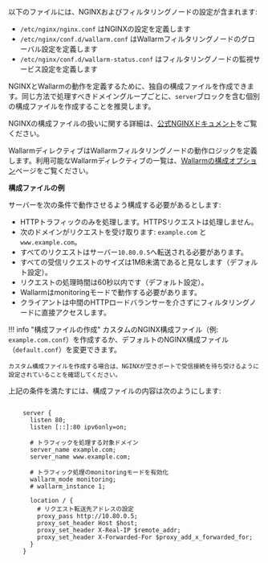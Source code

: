 以下のファイルには、NGINXおよびフィルタリングノードの設定が含まれます:

* `/etc/nginx/nginx.conf` はNGINXの設定を定義します
* `/etc/nginx/conf.d/wallarm.conf` はWallarmフィルタリングノードのグローバル設定を定義します
* `/etc/nginx/conf.d/wallarm-status.conf` はフィルタリングノードの監視サービス設定を定義します

NGINXとWallarmの動作を定義するために、独自の構成ファイルを作成できます。同じ方法で処理すべきドメイングループごとに、`server`ブロックを含む個別の構成ファイルを作成することを推奨します。

NGINXの構成ファイルの扱いに関する詳細は、[公式NGINXドキュメント](https://nginx.org/en/docs/beginners_guide.html)をご覧ください。

WallarmディレクティブはWallarmフィルタリングノードの動作ロジックを定義します。利用可能なWallarmディレクティブの一覧は、[Wallarmの構成オプション](configure-parameters-en.md)ページをご覧ください。

**構成ファイルの例**

サーバーを次の条件で動作させるよう構成する必要があるとします:
* HTTPトラフィックのみを処理します。HTTPSリクエストは処理しません。
* 次のドメインがリクエストを受け取ります: `example.com` と `www.example.com`。
* すべてのリクエストはサーバー`10.80.0.5`へ転送される必要があります。
* すべての受信リクエストのサイズは1MB未満であると見なします（デフォルト設定）。
* リクエストの処理時間は60秒以内です（デフォルト設定）。
* Wallarmはmonitoringモードで動作する必要があります。
* クライアントは中間のHTTPロードバランサーを介さずにフィルタリングノードに直接アクセスします。

!!! info "構成ファイルの作成"
    カスタムのNGINX構成ファイル（例: `example.com.conf`）を作成するか、デフォルトのNGINX構成ファイル（`default.conf`）を変更できます。
    
    カスタム構成ファイルを作成する場合は、NGINXが空きポートで受信接続を待ち受けるように設定されていることを確認してください。


上記の条件を満たすには、構成ファイルの内容は次のようにします:

```

    server {
      listen 80;
      listen [::]:80 ipv6only=on;

      # トラフィックを処理する対象ドメイン
      server_name example.com; 
      server_name www.example.com;

      # トラフィック処理のmonitoringモードを有効化
      wallarm_mode monitoring; 
      # wallarm_instance 1;

      location / {
        # リクエスト転送先アドレスの設定
        proxy_pass http://10.80.0.5; 
        proxy_set_header Host $host;
        proxy_set_header X-Real-IP $remote_addr;
        proxy_set_header X-Forwarded-For $proxy_add_x_forwarded_for;
      }
    }

```
